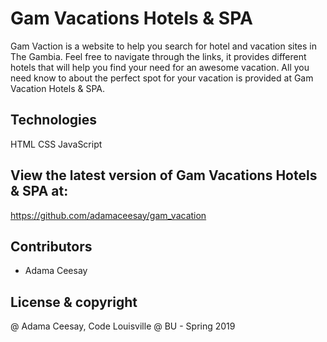 # Gam Vacations Hotels & SPA

Gam Vaction is a website to help you search for hotel and vacation sites in The Gambia. Feel free to navigate through the links, it provides different hotels that will help you find your need for an awesome vacation. All you need know to about the perfect spot for your vacation is provided at Gam Vacation Hotels & SPA.


## Technologies

HTML
CSS
JavaScript


## View the latest version of Gam Vacations Hotels & SPA at:

https://github.com/adamaceesay/gam_vacation


## Contributors

- Adama Ceesay


## License & copyright

@ Adama Ceesay, Code Louisville @ BU - Spring 2019